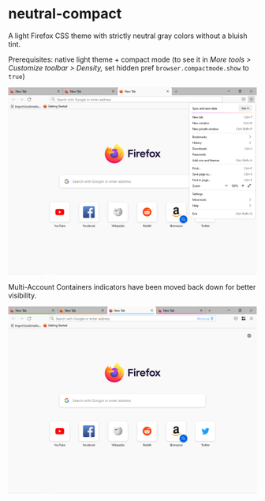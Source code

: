 # neutral-compact
A light Firefox CSS theme with strictly neutral gray colors without a bluish tint.

Prerequisites: native light theme + compact mode (to see it in *More tools > Customize toolbar > Density,* set hidden pref ```browser.compactmode.show``` to ```true```)

![FF100 start screen on Win10 screenshot](neutral-compact.png "FF100 start screen on Win10")

Multi-Account Containers indicators have been moved back down for better visibility.

![Multi-Account Containers indicators screenshot](neutral-compact-multiacc.png "Multi-Account Containers indicators")
